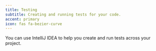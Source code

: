 ```yaml
---
title: Testing
subtitle: Creating and running tests for your code.
accent: primary
icon: fas fa-bezier-curve
---
```


You can use IntelliJ IDEA to help you create and run tests across your project. 
